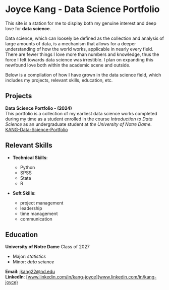 # Joyce Kang - Data Science Portfolio
This site is a station for me to display both my genuine interest and deep love for **data science**.

Data science, which can loosely be defined as the collection and analysis of large amounts of data, is a mechanism that allows for a deeper understanding of how the world works, applicable in nearly every field. There are fewer things I love more than numbers and knowledge, thus the force I felt towards data science was irrestible. I plan on expanding this newfound love both within the academic scene and outside.  

Below is a compilation of how I have grown in the data science field, which includes my projects, relevant skills, education, etc.

## Projects
**Data Science Portfolio - (2024)**  
This portfolio is a collection of my earliest data science works completed during my time as a student enrolled in the course <em>Introduction to Data Science</em> as an undergraduate student at <em>the University of Notre Dame</em>.  
[KANG-Data-Science-Portfolio](https://github.com/kangjdh/KANG-Data-Science-Portfolio)
 
## Relevant Skills
- **Technical Skills**:
    - Python
    - SPSS
    - Stata
    - R
 
- **Soft Skills**:
    - project management
    - leadership
    - time management
    - communication
 
## Education
**University of Notre Dame** Class of 2027
- Major: <em>statistics</em>
- Minor: <em>data science</em>

**Email**:    [jkang22@nd.edu](jkang22@nd.edu)  
**LinkedIn**: [www.linkedin.com/in/kang-joyce](www.linkedin.com/in/kang-joyce)
